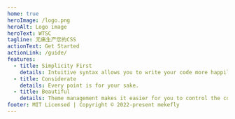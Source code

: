 ```yaml
---
home: true
heroImage: /logo.png
heroAlt: Logo image
heroText: WTSC
tagline: 无痛生产您的CSS
actionText: Get Started
actionLink: /guide/
features:
  - title: Simplicity First
    details: Intuitive syntax allows you to write your code more happily.
  - title: Considerate
    details: Every point is for your sake.
  - title: Beautiful
    details: Theme management makes it easier for you to control the color of web pages.
footer: MIT Licensed | Copyright © 2022-present mekefly
---
```


